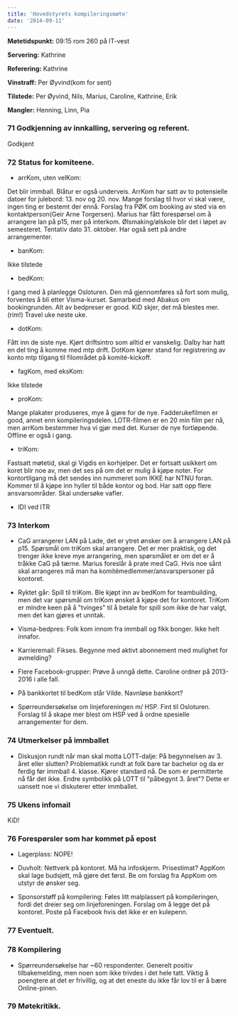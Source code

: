 ```yaml
---
title: 'Hovedstyrets kompileringsmøte'
date: '2014-09-11'
---
```


**Møtetidspunkt:** 09:15 rom 260 på IT-vest

**Servering:** Kathrine

**Referering:** Kathrine

**Vinstraff:** Per Øyvind(kom for sent)

**Tilstede:** Per Øyvind, Nils, Marius, Caroline, Kathrine, Erik

**Mangler:** Henning, Linn, Pia

### 71 Godkjenning av innkalling, servering og referent.

Godkjent

### 72 Status for komiteene.

- arrKom, uten velKom:

Det blir immball. Blåtur er også underveis. ArrKom har satt av to potensielle datoer for julebord: 13. nov og 20. nov. Mange forslag til hvor vi skal være, ingen ting er bestemt der ennå. Forslag fra PØK om booking av sted via en kontaktperson(Geir Arne Torgersen). Marius har fått forespørsel om å arrangere lan på p15, mer på interkom. Ølsmaking/ølskole blir det i løpet av semesteret. Tentativ dato 31. oktober. Har også sett på andre arrangementer.

- banKom: 

Ikke tilstede

- bedKom:

I gang med å planlegge Osloturen. Den må gjennomføres så fort som mulig, forventes å bli etter Visma-kurset. Samarbeid med Abakus om bookingrunden. Alt av bedpreser er good. KiD skjer, det må blestes mer.(rim!) Travel uke neste uke.

- dotKom:

Fått inn de siste nye. Kjørt driftsintro som alltid er vanskelig. Dalby har hatt en del ting å komme med mtp drift. DotKom kjører stand for registrering av konto mtp tilgang til filområdet på komité-kickoff.

- fagKom, med eksKom: 

Ikke tilstede

- proKom:

Mange plakater produseres, mye å gjøre for de nye. Fadderukefilmen er good, annet enn kompileringsdelen. LOTR-filmen er en 20 min film per nå, men arrKom bestemmer hva vi gjør med det. Kurser de nye fortløpende. Offline er også i gang.

- triKom:

Fastsatt møtetid, skal gi Vigdis en korhjelper. Det er fortsatt usikkert om koret blir noe av, men det ses på om det er mulig å kjøpe noter. For kontortilgang må det sendes inn nummeret som IKKE har NTNU foran. Kommer til å kjøpe inn hyller til både kontor og bod. Har satt opp flere ansvarsområder. Skal undersøke vafler.

- IDI ved ITR

### 73 Interkom

* CaG arrangerer LAN på Lade, det er ytret ønsker om å arrangere LAN på p15. Spørsmål om triKom skal arrangere. Det er mer praktisk, og det trenger ikke kreve mye arrangering, men spørsmålet er om det er å tråkke CaG på tærne. Marius foreslår å prate med CaG. Hvis noe sånt skal arrangeres må man ha komitémedlemmer/ansvarspersoner på kontoret.

* Ryktet går: Spill til triKom. Ble kjøpt inn av bedKom for teambuilding, men det var spørsmål om triKom ønsket å kjøpe det for kontoret. TriKom er mindre keen på å "tvinges" til å betale for spill som ikke de har valgt, men det kan gjøres et unntak.

* Visma-bedpres: Folk kom innom fra immball og fikk bonger. Ikke helt innafor.

* Karrieremail: Fikses. Begynne med aktivt abonnement med mulighet for avmelding?

* Flere Facebook-grupper: Prøve å unngå dette. Caroline ordner på 2013-2016 i alle fall.

* På bankkortet til bedKom står Vilde. Navnløse bankkort?

* Spørreundersøkelse om linjeforeningen m/ HSP. Fint til Osloturen. Forslag til å skape mer blest om HSP ved å ordne spesielle arrangementer for dem.

### 74 Utmerkelser på immballet

* Diskusjon rundt når man skal motta LOTT-dalje: På begynnelsen av 3. året eller slutten? Problematikk rundt at folk bare tar bachelor og da er ferdig før immball 4. klasse. Kjører standard nå. De som er permitterte nå får det ikke. Endre symbolikk på LOTT til "påbegynt 3. året"? Dette er uansett noe vi diskuterer etter immballet.

### 75 Ukens infomail

KiD!

### 76 Forespørsler som har kommet på epost

* Lagerplass: NOPE!

* Duvholt: Nettverk på kontoret. Må ha infoskjerm. Prisestimat? AppKom skal lage budsjett, må gjøre det først. Be om forslag fra AppKom om utstyr de ønsker seg.

* Sponsorstøff på kompilering: Føles litt malplassert på kompileringen, fordi det dreier seg om linjeforeningen. Forslag om å legge det på kontoret. Poste på Facebook hvis det ikke er en kulepenn.

### 77 Eventuelt.

### 78 Kompilering

* Spørreundersøkelse har ~60 respondenter. Generelt positiv tilbakemelding, men noen som ikke trivdes i det hele tatt. Viktig å poengtere at det er frivillig, og at det eneste du ikke får lov til er å bære Online-pinen.

### 79 Møtekritikk.

